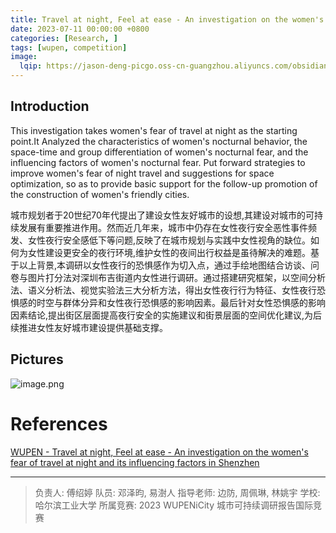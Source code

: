 ```yaml
---
title: Travel at night, Feel at ease - An investigation on the women's fear of travel at night and its influencing factors in Shenzhen | “她”夜行，何所惧？
date: 2023-07-11 00:00:00 +0800
categories: [Research, ]
tags: [wupen, competition] 
image:
  lqip: https://jason-deng-picgo.oss-cn-guangzhou.aliyuncs.com/obsidian/202404071619374.png
---
```


## Introduction

This investigation takes women's fear of travel at night as the starting point.It Analyzed the characteristics of women's nocturnal behavior, the space-time and group differentiation of women's nocturnal fear, and the influencing factors of women's nocturnal fear. Put forward strategies to improve women's fear of night travel and suggestions for space optimization, so as to provide basic support for the follow-up promotion of the construction of women's friendly cities.

城市规划者于20世纪70年代提出了建设女性友好城市的设想,其建设对城市的可持续发展有重要推进作用。然而近几年来，城市中仍存在女性夜行安全恶性事件频发、女性夜行安全感低下等问题,反映了在城市规划与实践中女性视角的缺位。如何为女性建设更安全的夜行环境,维护女性的夜间出行权益是虽待解决的难题。基于以上背景,本调研以女性夜行的恐惧感作为切入点，通过手绘地图结合访谈、问卷与图片打分法对深圳布吉街道内女性进行调研。通过搭建研究框架，以空间分析法、语义分析法、视觉实验法三大分析方法，得出女性夜行行为特征、女性夜行恐惧感的时空与群体分异和女性夜行恐惧感的影响因素。最后针对女性恐惧感的影响因素结论,提出街区层面提高夜行安全的实施建议和街景层面的空间优化建议,为后续推进女性友好城市建设提供基础支撑。

## Pictures

![image.png](https://jason-deng-picgo.oss-cn-guangzhou.aliyuncs.com/obsidian/202404071619374.png)

# References

[WUPEN - Travel at night, Feel at ease - An investigation on the women's fear of travel at night and its influencing factors in Shenzhen](http://www.wupen.org/competitions/67?type=work&entry=13285)

---

> 负责人:  傅绍婷
> 队员:  邓泽昀, 易澍人
> 指导老师:  边防, 周佩琳, 林姚宇
> 学校: 哈尔滨工业大学
> 所属竞赛: 2023 WUPENiCity 城市可持续调研报告国际竞赛